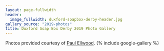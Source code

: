 ```yaml
---
layout: page-fullwidth
header:
  image_fullwidth: duxford-soapbox-derby-header.jpg
gallery_source: "2019-photos"
title: Duxford Soap Box Derby 2019 Photo Gallery
---
```

Photos provided courtesy of [Paul Ellwood](https://www.ellwoodsimages.co.uk).
{% include google-gallery %}
